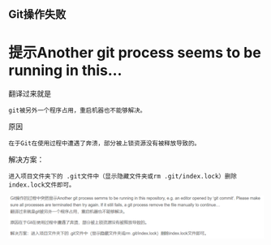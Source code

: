## Git操作失败



# 提示Another git process seems to be running in this...

[借鉴]: https://blog.csdn.net/qq_32193151/article/details/70792594

翻译过来就是

```
git被另外一个程序占用，重启机器也不能够解决。
```

原因

```
在于Git在使用过程中遭遇了奔溃，部分被上锁资源没有被释放导致的。
```

解决方案：

```
进入项目文件夹下的 .git文件中（显示隐藏文件夹或rm .git/index.lock）删除index.lock文件即可。
```

![image-20201213200724083](git操作失败.assets/image-20201213200724083.png)

